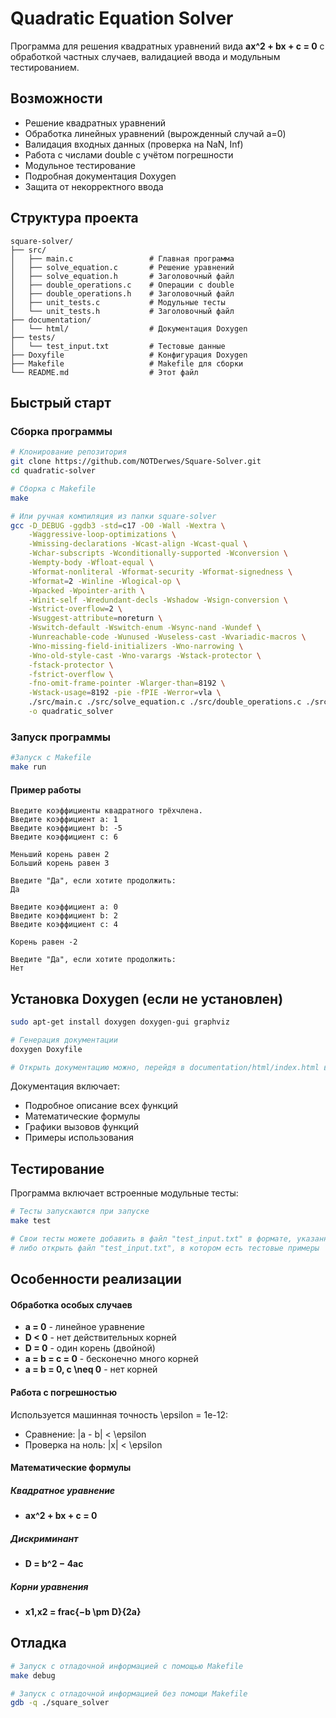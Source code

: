 # Quadratic Equation Solver

Программа для решения квадратных уравнений вида **ax^2 + bx + c = 0** с обработкой частных случаев, валидацией ввода и модульным тестированием.

## Возможности

- Решение квадратных уравнений
- Обработка линейных уравнений (вырожденный случай a=0)
- Валидация входных данных (проверка на NaN, Inf)
- Работа с числами double с учётом погрешности
- Модульное тестирование
- Подробная документация Doxygen
- Защита от некорректного ввода

## Структура проекта
```
square-solver/
├── src/
│   ├── main.c                 # Главная программа
│   ├── solve_equation.c       # Решение уравнений
│   ├── solve_equation.h       # Заголовочный файл
│   ├── double_operations.c    # Операции с double
│   ├── double_operations.h    # Заголовочный файл
│   ├── unit_tests.c           # Модульные тесты
│   └── unit_tests.h           # Заголовочный файл
├── documentation/
│   └── html/                  # Документация Doxygen
├── tests/
│   └── test_input.txt         # Тестовые данные
├── Doxyfile                   # Конфигурация Doxygen
├── Makefile                   # Makefile для сборки
└── README.md                  # Этот файл
```

## Быстрый старт

### Сборка программы
```bash
# Клонирование репозитория
git clone https://github.com/NOTDerwes/Square-Solver.git
cd quadratic-solver

# Сборка с Makefile
make

# Или ручная компиляция из папки square-solver
gcc -D_DEBUG -ggdb3 -std=c17 -O0 -Wall -Wextra \
    -Waggressive-loop-optimizations \
    -Wmissing-declarations -Wcast-align -Wcast-qual \
    -Wchar-subscripts -Wconditionally-supported -Wconversion \
    -Wempty-body -Wfloat-equal \
    -Wformat-nonliteral -Wformat-security -Wformat-signedness \
    -Wformat=2 -Winline -Wlogical-op \
    -Wpacked -Wpointer-arith \
    -Winit-self -Wredundant-decls -Wshadow -Wsign-conversion \
    -Wstrict-overflow=2 \
    -Wsuggest-attribute=noreturn \
    -Wswitch-default -Wswitch-enum -Wsync-nand -Wundef \
    -Wunreachable-code -Wunused -Wuseless-cast -Wvariadic-macros \
    -Wno-missing-field-initializers -Wno-narrowing \
    -Wno-old-style-cast -Wno-varargs -Wstack-protector \
    -fstack-protector \
    -fstrict-overflow \
    -fno-omit-frame-pointer -Wlarger-than=8192 \
    -Wstack-usage=8192 -pie -fPIE -Werror=vla \
    ./src/main.c ./src/solve_equation.c ./src/double_operations.c ./src/unit_tests.c \
    -o quadratic_solver
```
### Запуск программы
```bash
#Запуск с Makefile
make run
```

#### Пример работы
```
Введите коэффициенты квадратного трёхчлена.
Введите коэффициент a: 1
Введите коэффициент b: -5
Введите коэффициент c: 6

Меньший корень равен 2
Больший корень равен 3

Введите "Да", если хотите продолжить:
Да

Введите коэффициент a: 0
Введите коэффициент b: 2
Введите коэффициент c: 4

Корень равен -2

Введите "Да", если хотите продолжить:
Нет
```

## Установка Doxygen (если не установлен)
```bash
sudo apt-get install doxygen doxygen-gui graphviz

# Генерация документации
doxygen Doxyfile

# Открыть документацию можно, перейдя в documentation/html/index.html в браузере
```
Документация включает:
- Подробное описание всех функций
- Математические формулы
- Графики вызовов функций
- Примеры использования

## Тестирование

Программа включает встроенные модульные тесты:
```bash
# Тесты запускаются при запуске
make test

# Свои тесты можете добавить в файл "test_input.txt" в формате, указанном в документации, \
# либо открыть файл "test_input.txt", в котором есть тестовые примеры
```
## Особенности реализации
#### Обработка особых случаев
- **a = 0** - линейное уравнение
- **D < 0** - нет действительных корней
- **D = 0** - один корень (двойной)
- **a = b = c = 0** - бесконечно много корней
- **a = b = 0, c \neq 0** - нет корней

#### Работа с погрешностью
Используется машинная точность \epsilon = 1e-12:
- Сравнение: |a - b| < \epsilon
- Проверка на ноль: |x| < \epsilon

#### Математические формулы
##### Квадратное уравнение
- **ax^2 + bx + c = 0**
##### Дискриминант
- **D = b^2 − 4ac**
##### Корни уравнения
- **x1,x2 = frac{−b \pm D}{2a}**
​​
## Отладка
```bash
# Запуск с отладочной информацией c помощью Makefile
make debug

# Запуск с отладочной информацией без помощи Makefile
gdb -q ./square_solver
```
